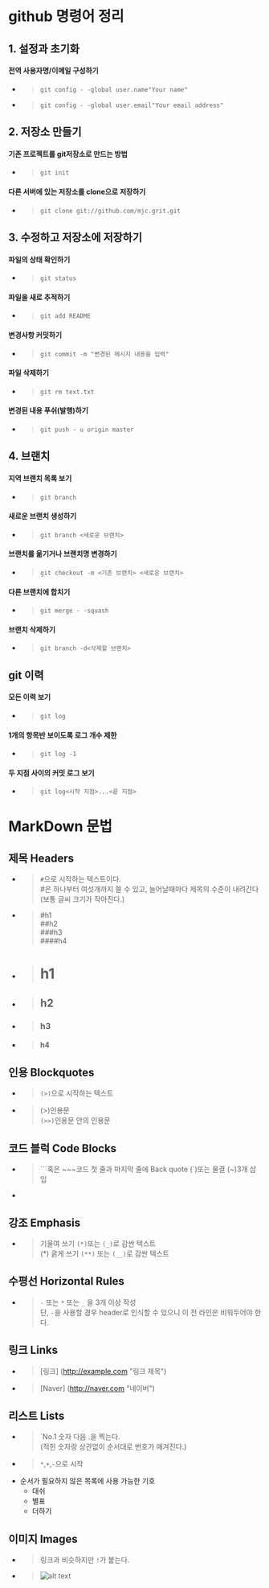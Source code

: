 # github 명령어 정리
## 1. 설정과 초기화
#### 전역 사용자명/이메일 구성하기 
* >`git config - -global user.name"Your name"`
* >`git config - -global user.email"Your email address"`
## 2. 저장소 만들기
#### 기존 프로젝트를 git저장소로 만드는 방법
* >`git init`
#### 다른 서버에 있는 저장소를 clone으로 저장하기
* >`git clone git://github.com/mjc.grit.git`
## 3. 수정하고 저장소에 저장하기
#### 파일의 상태 확인하기
* >`git status`
#### 파일을 새로 추적하기
* >`git add README`
#### 변경사항 커밋하기
* >`git commit -m "변경된 메시지 내용을 입력"`
#### 파일 삭제하기
* >`git rm text.txt`
#### 변경된 내용 푸쉬(발행)하기
* >`git push - u origin master`
## 4. 브랜치
#### 지역 브랜치 목록 보기
* >`git branch`
#### 새로운 브랜치 생성하기
* >`git branch <새로운 브랜치>`
#### 브랜치를 옮기거나 브랜치명 변경하기
* >`git checkout -m <기존 브랜치> <새로운 브랜치>`
#### 다른 브랜치에 합치기
* >`git merge - -squash`
#### 브랜치 삭제하기
* >`git branch -d<삭제할 브랜치>`
## git 이력
#### 모든 이력 보기
* >`git log`
#### 1개의 항목반 보이도록 로그 개수 제한
* >`git log -1`
#### 두 지점 사이의 커밋 로그 보기
* >`git log<시작 지점>...<끝 지점>`

# MarkDown 문법
## 제목 Headers
* > `#`으로 시작하는 텍스트이다. <br> #은 하나부터 여섯개까지 쓸 수 있고, 늘어날때마다 제목의 수준이 내려간다(보통 글씨 크기가 작아진다.)
* > #h1<br> ##h2 <br> ###h3 <br> ####h4
* ># h1
* >## h2
* >### h3
* >#### h4

## 인용 Blockquotes
* > `(>)`으로 시작하는 텍스트
* > (>)인용문 <br> `(>>)`인용문 안의 인용문
## 코드 블럭 Code Blocks
* > ```혹은 ~~~코드 첫 줄과 마지막 줄에 Back quote (`)또는 물결 (~)3개 삽입
* > ~~~이것은 코드 블럭 입니다~~~ <br> ```이것은 코드 블럭입니다.```

## 강조 Emphasis
* > 기울여 쓰기 `(*)`또는 `(_)`로 감싼 텍스트 <br> (*) 굵게 쓰기 `(**)` 또는 `(__)`로 감싼 텍스트

## 수평선 Horizontal Rules
* > `-` 또는 `*` 또는 `_` 을 3개 이상 작성 <br> 단, `-`을 사용할 경우 header로 인식할 수 있으니 이 전 라인은 비워두어야 한다.

## 링크 Links
* > [링크] (http://example.com "링크 제목")
* > [Naver] (http://naver.com "네이버")

## 리스트 Lists
* > `No.1 숫자 다음 .을 찍는다. <br> (적힌 숫자랑 상관없이 순서대로 번호가 매겨진다.)
* > `*`,`+`,`-`으로 시작
  
- 순서가 필요하지 않은 목록에 사용 가능한 기호
  - 대쉬
  * 별표
  + 더하기
  
## 이미지 Images
* > 링크과 비슷하지만 `!`가 붙는다.
* > ![alt text](/test.png)



